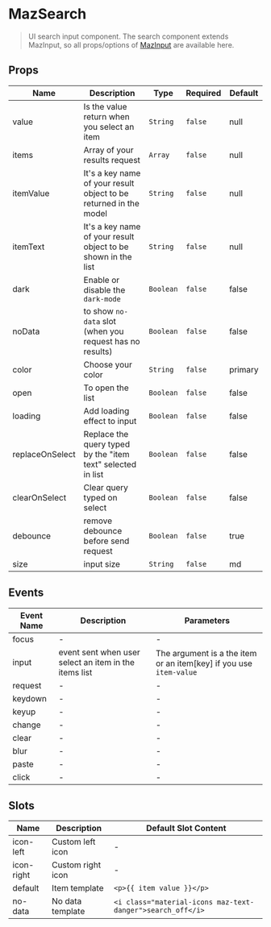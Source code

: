 # MazSearch

> UI search input component. The search component extends MazInput, so all props/options of [MazInput](/documentation/maz-input) are available here.

## Props

<!-- @vuese:MazSearch:props:start -->

| Name            | Description                                                       | Type      | Required | Default |
| --------------- | ----------------------------------------------------------------- | --------- | -------- | ------- |
| value           | Is the value return when you select an item                       | `String`  | `false`  | null    |
| items           | Array of your results request                                     | `Array`   | `false`  | null    |
| itemValue       | It's a key name of your result object to be returned in the model | `String`  | `false`  | null    |
| itemText        | It's a key name of your result object to be shown in the list     | `String`  | `false`  | null    |
| dark            | Enable or disable the `dark-mode`                                 | `Boolean` | `false`  | false   |
| noData          | to show `no-data` slot (when you request has no results)          | `Boolean` | `false`  | false   |
| color           | Choose your color                                                 | `String`  | `false`  | primary |
| open            | To open the list                                                  | `Boolean` | `false`  | false   |
| loading         | Add loading effect to input                                       | `Boolean` | `false`  | false   |
| replaceOnSelect | Replace the query typed by the "item text" selected in list       | `Boolean` | `false`  | false   |
| clearOnSelect   | Clear query typed on select                                       | `Boolean` | `false`  | false   |
| debounce        | remove debounce before send request                               | `Boolean` | `false`  | true    |
| size            | input size                                                        | `String`  | `false`  | md      |

<!-- @vuese:MazSearch:props:end -->

## Events

<!-- @vuese:MazSearch:events:start -->

| Event Name | Description                                           | Parameters                                                         |
| ---------- | ----------------------------------------------------- | ------------------------------------------------------------------ |
| focus      | -                                                     | -                                                                  |
| input      | event sent when user select an item in the items list | The argument is a the item or an item[key] if you use `item-value` |
| request    | -                                                     | -                                                                  |
| keydown    | -                                                     | -                                                                  |
| keyup      | -                                                     | -                                                                  |
| change     | -                                                     | -                                                                  |
| clear      | -                                                     | -                                                                  |
| blur       | -                                                     | -                                                                  |
| paste      | -                                                     | -                                                                  |
| click      | -                                                     | -                                                                  |

<!-- @vuese:MazSearch:events:end -->

## Slots

<!-- @vuese:MazSearch:slots:start -->

| Name       | Description       | Default Slot Content                                       |
| ---------- | ----------------- | ---------------------------------------------------------- |
| icon-left  | Custom left icon  | -                                                          |
| icon-right | Custom right icon | -                                                          |
| default    | Item template     | `<p>{{ item value }}</p>`                                  |
| no-data    | No data template  | `<i class="material-icons maz-text-danger">search_off</i>` |

<!-- @vuese:MazSearch:slots:end -->
